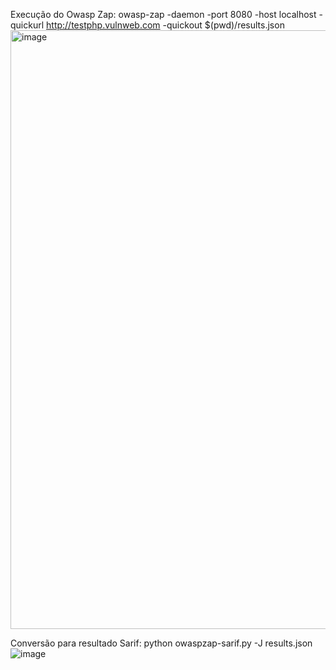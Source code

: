 Execução do Owasp Zap:
owasp-zap -daemon -port 8080 -host localhost -quickurl http://testphp.vulnweb.com -quickout $(pwd)/results.json
<img width="958" alt="image" src="https://github.com/cnetsec/owaspzap-sarif/assets/86935257/3e837b89-a343-47a7-9b05-796a4da8e40e">


Conversão para resultado Sarif:
python owaspzap-sarif.py -J results.json
![image](https://github.com/cnetsec/owaspzap-sarif/assets/86935257/2f7892f8-935e-4cc4-bf1f-54e42d48b3ac)




